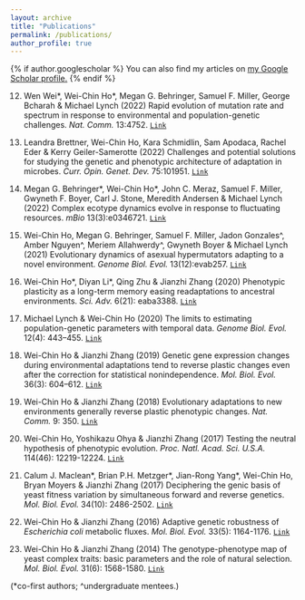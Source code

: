```yaml
---
layout: archive
title: "Publications"
permalink: /publications/
author_profile: true
---
```


{% if author.googlescholar %}
  You can also find my articles on <u><a href="{{author.googlescholar}}">my Google Scholar profile</a>.</u>
{% endif %}

12. Wen Wei\*, Wei-Chin Ho\*, Megan G. Behringer, Samuel F. Miller, George Bcharah & Michael Lynch (2022) Rapid evolution of mutation rate and spectrum in response to environmental and population-genetic challenges. *Nat. Comm.* 13:4752. [`Link`](https://doi.org/10.1038/s41467-022-32353-6)

11. Leandra Brettner, Wei-Chin Ho, Kara Schmidlin, Sam Apodaca, Rachel Eder & Kerry Geiler-Samerotte (2022) Challenges and potential solutions for studying the genetic and phenotypic architecture of adaptation in microbes. *Curr. Opin. Genet. Dev.* 75:101951. [`Link`](https://doi.org/10.1016/j.gde.2022.101951)

10. Megan G. Behringer\*, Wei-Chin Ho\*, John C. Meraz, Samuel F. Miller, Gwyneth F. Boyer, Carl J. Stone, Meredith Andersen & Michael Lynch (2022) Complex ecotype dynamics evolve in response to fluctuating resources. *mBio* 13(3):e0346721. [`Link`](https://doi.org/10.1128/mbio.03467-21)

9. Wei-Chin Ho, Megan G. Behringer, Samuel F. Miller, Jadon Gonzales^, Amber Nguyen^, Meriem Allahwerdy^, Gwyneth Boyer & Michael Lynch (2021) Evolutionary dynamics of asexual hypermutators adapting to a novel environment. *Genome Biol. Evol.* 13(12):evab257. [`Link`](https://doi.org/10.1093/gbe/evab257)

8. Wei-Chin Ho\*, Diyan Li\*, Qing Zhu & Jianzhi Zhang (2020) Phenotypic plasticity as a long-term memory easing readaptations to ancestral environments. *Sci. Adv.* 6(21): eaba3388. [`Link`](https://www.science.org/doi/10.1126/sciadv.aba3388)

7. Michael Lynch & Wei-Chin Ho (2020) The limits to estimating population-genetic parameters with temporal data. *Genome Biol. Evol.* 12(4): 443–455.
[`Link`](https://doi.org/10.1093/gbe/evaa056)

6. Wei-Chin Ho & Jianzhi Zhang (2019) Genetic gene expression changes during environmental adaptations tend to reverse plastic changes even after the correction for statistical nonindependence. *Mol. Biol. Evol.* 36(3): 604–612. [`Link`](https://doi.org/10.1093/molbev/msz002)
  
5. Wei-Chin Ho & Jianzhi Zhang (2018) Evolutionary adaptations to new environments generally reverse plastic phenotypic changes. *Nat. Comm.* 9: 350.
[`Link`](https://doi.org/10.1038/s41467-017-02724-5)

4. Wei-Chin Ho, Yoshikazu Ohya & Jianzhi Zhang (2017) Testing the neutral hypothesis of phenotypic evolution. *Proc. Natl. Acad. Sci. U.S.A.* 114(46): 12219-12224. [`Link`](https://doi.org/10.1073/pnas.1710351114)

3. Calum J. Maclean\*, Brian P.H. Metzger\*, Jian-Rong Yang\*, Wei-Chin Ho, Bryan Moyers & Jianzhi Zhang (2017) Deciphering the genic basis of yeast fitness variation by simultaneous forward and reverse genetics. *Mol. Biol. Evol.* 34(10): 2486-2502. [`Link`](https://doi.org/10.1093/molbev/msx151)

2. Wei-Chin Ho & Jianzhi Zhang (2016) Adaptive genetic robustness of *Escherichia coli* metabolic fluxes. *Mol. Biol. Evol.* 33(5): 1164-1176. [`Link`](https://doi.org/10.1093/molbev/msw002)

1. Wei-Chin Ho & Jianzhi Zhang (2014) The genotype-phenotype map of yeast complex traits: basic parameters and the role of natural selection. *Mol. Biol. Evol.* 31(6): 1568-1580. [`Link`](https://doi.org/10.1093/molbev/msu131)

  (\*co-first authors; ^undergraduate mentees.)
